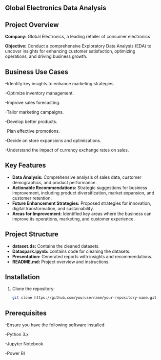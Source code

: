 
## Global Electronics Data Analysis
## Project Overview
**Company:** Global Electronics, a leading retailer of consumer electronics

**Objective:** Conduct a comprehensive Exploratory Data Analysis (EDA) to uncover insights for enhancing customer satisfaction, optimizing operations, and driving business growth.

## Business Use Cases

  -Identify key insights to enhance marketing strategies.
  
  -Optimize inventory management.
   
  -Improve sales forecasting.

  -Tailor marketing campaigns.

  -Develop better products.
  
  -Plan effective promotions.
  
  -Decide on store expansions and optimizations.

  -Understand the impact of currency exchange rates on sales.

## Key Features
- **Data Analysis:** Comprehensive analysis of sales data, customer demographics, and product performance.
- **Actionable Recommendations:** Strategic suggestions for business improvement, including product diversification, market expansion, and customer retention.
- **Future Enhancement Strategies:** Proposed strategies for innovation, digital transformation, and sustainability.
- **Areas for Improvement:** Identified key areas where the business can improve its operations, marketing, and customer experience.

## Project Structure
- **dataset.ds:** Contains the cleaned datasets.
- **Dataspark.ipynb:** contains code for cleaning the datasets.
- **Presentation:** Generated reports with insights and recommendations.
- **README.md:** Project overview and instructions.

## Installation
1. Clone the repository:
   ```bash
   git clone https://github.com/yourusername/your-repository-name.git

## Prerequisites
-Ensure you have the following software installed

-Python 3.x

-Jupyter Notebook

-Power BI


